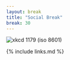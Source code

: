 ```yaml
---
layout: break
title: "Social Break"
break: 30
---
```


![xkcd 1179 (iso 8601)](https://imgs.xkcd.com/comics/iso_8601_2x.png)

{% include links.md %}

